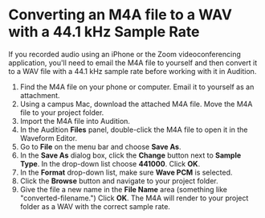 # Converting an M4A file to a WAV with a 44.1 kHz Sample Rate

If you recorded audio using an iPhone or the Zoom videoconferencing application, you'll need to email the M4A file to yourself and then convert it to a WAV file with a 44.1 kHz sample rate before working with it in Audition.&#x20;

1. Find the M4A file on your phone or computer. Email it to yourself as an attachment.
2. Using a campus Mac, download the attached M4A file. Move the M4A file to your project folder.&#x20;
3. Import the M4A file into Audition.
4. In the Audition **Files** panel, double-click the M4A file to open it in the Waveform Editor.
5. Go to **File** on the menu bar and choose **Save As**.
6. In the **Save As** dialog box, click the **Change** button next to **Sample Type**. In the drop-down list choose **441000**. Click **OK**.
7. In the **Format** drop-down list, make sure **Wave PCM** is selected.
8. Click the **Browse** button and navigate to your project folder.
9. Give the file a new name in the **File Name** area (something like "converted-filename.") Click **OK**. The M4A will render to your project folder as a WAV with the correct sample rate.
